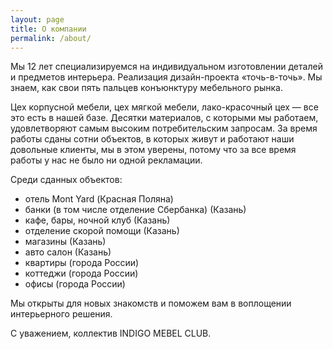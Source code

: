 ```yaml
---
layout: page
title: О компании
permalink: /about/
---
```


Мы 12 лет специализируемся на индивидуальном изготовлении деталей и предметов интерьера.
Реализация дизайн-проекта «точь-в-точь». Мы знаем, как свои пять пальцев конъюнктуру мебельного рынка.


Цех корпусной мебели, цех мягкой мебели, лако-красочный цех — все это есть в нашей базе.
Десятки материалов, с которыми мы работаем, удовлетворяют самым высоким потребительским запросам.
За время работы сданы сотни объектов, в которых живут и работают наши довольные клиенты,
мы в этом уверены, потому что за все время работы у нас не было ни одной рекламации.


Среди сданных объектов:

* отель Mont Yard (Красная Поляна)
* банки (в том числе отделение Сбербанка) (Казань)
* кафе, бары, ночной клуб (Казань)
* отделение скорой помощи (Казань)
* магазины (Казань)
* авто салон (Казань)
* квартиры (города России)
* коттеджи (города России)
* офисы (города России)


Мы открыты для новых знакомств и поможем вам в воплощении интерьерного решения.


С уважением,
коллектив INDIGO MEBEL CLUB.
